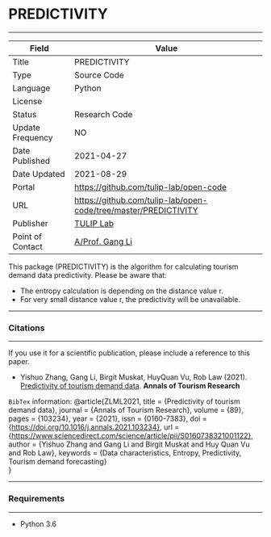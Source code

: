 # PREDICTIVITY
---

| Field | Value |
| --- | --- |
| Title | PREDICTIVITY |
| Type | Source Code |
| Language | Python |
| License |   |
| Status | Research Code |
| Update Frequency | NO |
| Date Published | 2021-04-27  |
| Date Updated |  2021-08-29 |
| Portal | https://github.com/tulip-lab/open-code |
| URL | https://github.com/tulip-lab/open-code/tree/master/PREDICTIVITY|
| Publisher |[TULIP Lab](http://www.tulip.org.au/) |
| Point of Contact |[A/Prof. Gang Li](https://github.com/tuliplab) |

This package (PREDICTIVITY) is the algorithm for calculating tourism demand data predictivity. Please be aware that:

* The entropy calculation is depending on the distance value r.
* For very small distance value r, the predictivity will be unavailable.

---
### Citations
---

If you use it for a scientific publication, please include a reference to this paper.

* Yishuo Zhang, Gang Li, Birgit Muskat, HuyQuan Vu,  Rob Law (2021). [Predictivity of tourism demand data](https://doi.org/10.1016/j.annals.2021.103234). **Annals of Tourism Research**


`BibTex` information:
    @article{ZLML2021,
    title = {Predictivity of tourism demand data},
	journal = {Annals of Tourism Research},
	volume = {89},
    pages = {103234},
	year = {2021},
	issn = {0160-7383},
	doi = {https://doi.org/10.1016/j.annals.2021.103234},
	url = {https://www.sciencedirect.com/science/article/pii/S0160738321001122},
	author = {Yishuo Zhang and Gang Li and Birgit Muskat and Huy Quan Vu and Rob Law},
	keywords = {Data characteristics, Entropy, Predictivity, Tourism demand forecasting}   
    }

---
###  Requirements
---

* Python 3.6





